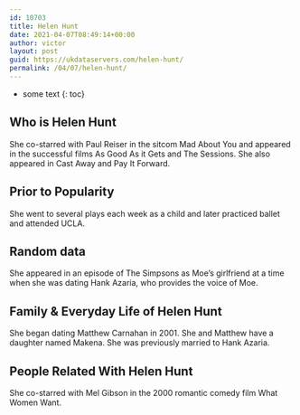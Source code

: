 ```yaml
---
id: 10703
title: Helen Hunt
date: 2021-04-07T08:49:14+00:00
author: victor
layout: post
guid: https://ukdataservers.com/helen-hunt/
permalink: /04/07/helen-hunt/
---
```


* some text
{: toc}


## Who is Helen Hunt



She co-starred with Paul Reiser in the sitcom Mad About You and appeared in the successful films As Good As it Gets and The Sessions. She also appeared in Cast Away and Pay It Forward.

                
                
                
## Prior to Popularity



She went to several plays each week as a child and later practiced ballet and attended UCLA.

                
                
                
## Random data



She appeared in an episode of The Simpsons as Moe&#8217;s girlfriend at a time when she was dating Hank Azaria, who provides the voice of Moe.

                
                
                
## Family & Everyday Life of Helen Hunt



She began dating Matthew Carnahan in 2001. She and Matthew have a daughter named Makena. She was previously married to Hank Azaria. 

                
                
                
## People Related With Helen Hunt



She co-starred with Mel Gibson in the 2000 romantic comedy film What Women Want.

                
              
            
          
          
          